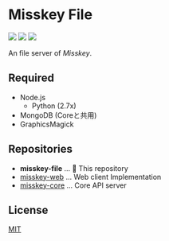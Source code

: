 Misskey File
============

[![][travis-badge]][travis-link]
[![][dependencies-badge]][dependencies-link]
[![][mit-badge]][mit]

An file server of *Misskey*.

Required
--------
* Node.js
  * Python (2.7x)
* MongoDB (Coreと共用)
* GraphicsMagick

Repositories
------------
* **misskey-file** ... :round_pushpin: This repository
* [misskey-web](https://github.com/syuilo/misskey-web) ... Web client Implementation
* [misskey-core](https://github.com/syuilo/misskey-core) ... Core API server

License
-------
[MIT](LICENSE)

[mit]:                http://opensource.org/licenses/MIT
[mit-badge]:          https://img.shields.io/badge/license-MIT-444444.svg?style=flat-square
[travis-link]:        https://travis-ci.org/syuilo/misskey-file
[travis-badge]:       http://img.shields.io/travis/syuilo/misskey-file.svg?style=flat-square
[dependencies-link]:  https://gemnasium.com/syuilo/misskey-file
[dependencies-badge]: https://img.shields.io/gemnasium/syuilo/misskey-file.svg?style=flat-square
